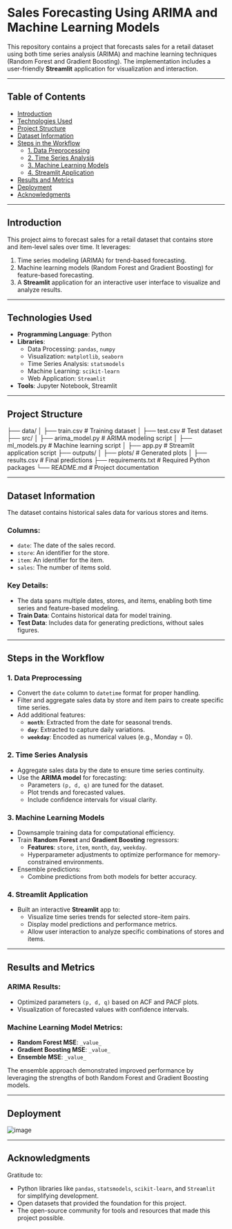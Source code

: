 # Sales Forecasting Using ARIMA and Machine Learning Models

This repository contains a project that forecasts sales for a retail dataset using both time series analysis (ARIMA) and machine learning techniques (Random Forest and Gradient Boosting). The implementation includes a user-friendly **Streamlit** application for visualization and interaction.

---

## **Table of Contents**

- [Introduction](#introduction)
- [Technologies Used](#technologies-used)
- [Project Structure](#project-structure)
- [Dataset Information](#dataset-information)
- [Steps in the Workflow](#steps-in-the-workflow)
  - [1. Data Preprocessing](#1-data-preprocessing)
  - [2. Time Series Analysis](#2-time-series-analysis)
  - [3. Machine Learning Models](#3-machine-learning-models)
  - [4. Streamlit Application](#4-streamlit-application)
- [Results and Metrics](#results-and-metrics)
- [Deployment](#deployment)
- [Acknowledgments](#acknowledgments)

---

## **Introduction**

This project aims to forecast sales for a retail dataset that contains store and item-level sales over time. It leverages:
1. Time series modeling (ARIMA) for trend-based forecasting.
2. Machine learning models (Random Forest and Gradient Boosting) for feature-based forecasting.
3. A **Streamlit** application for an interactive user interface to visualize and analyze results.

---

## **Technologies Used**

- **Programming Language**: Python
- **Libraries**:
  - Data Processing: `pandas`, `numpy`
  - Visualization: `matplotlib`, `seaborn`
  - Time Series Analysis: `statsmodels`
  - Machine Learning: `scikit-learn`
  - Web Application: `Streamlit`
- **Tools**: Jupyter Notebook, Streamlit

---

## **Project Structure**


├── data/
│   ├── train.csv      # Training dataset
│   ├── test.csv       # Test dataset
├── src/
│   ├── arima_model.py # ARIMA modeling script
│   ├── ml_models.py   # Machine learning script
│   ├── app.py         # Streamlit application script
├── outputs/
│   ├── plots/         # Generated plots
│   ├── results.csv    # Final predictions
├── requirements.txt   # Required Python packages
└── README.md          # Project documentation

---
## **Dataset Information**

The dataset contains historical sales data for various stores and items.

### **Columns:**
- `date`: The date of the sales record.
- `store`: An identifier for the store.
- `item`: An identifier for the item.
- `sales`: The number of items sold.

### **Key Details:**
- The data spans multiple dates, stores, and items, enabling both time series and feature-based modeling.
- **Train Data**: Contains historical data for model training.
- **Test Data**: Includes data for generating predictions, without sales figures.
---
## **Steps in the Workflow**

### **1. Data Preprocessing**
- Convert the `date` column to `datetime` format for proper handling.
- Filter and aggregate sales data by store and item pairs to create specific time series.
- Add additional features:
  - **`month`**: Extracted from the date for seasonal trends.
  - **`day`**: Extracted to capture daily variations.
  - **`weekday`**: Encoded as numerical values (e.g., Monday = 0).

### **2. Time Series Analysis**
- Aggregate sales data by the date to ensure time series continuity.
- Use the **ARIMA model** for forecasting:
  - Parameters `(p, d, q)` are tuned for the dataset.
  - Plot trends and forecasted values.
  - Include confidence intervals for visual clarity.

### **3. Machine Learning Models**
- Downsample training data for computational efficiency.
- Train **Random Forest** and **Gradient Boosting** regressors:
  - **Features**: `store`, `item`, `month`, `day`, `weekday`.
  - Hyperparameter adjustments to optimize performance for memory-constrained environments.
- Ensemble predictions:
  - Combine predictions from both models for better accuracy.

### **4. Streamlit Application**
- Built an interactive **Streamlit** app to:
  - Visualize time series trends for selected store-item pairs.
  - Display model predictions and performance metrics.
  - Allow user interaction to analyze specific combinations of stores and items.

---
## **Results and Metrics**

### **ARIMA Results:**
- Optimized parameters `(p, d, q)` based on ACF and PACF plots.
- Visualization of forecasted values with confidence intervals.

### **Machine Learning Model Metrics:**
- **Random Forest MSE**: `_value_`
- **Gradient Boosting MSE**: `_value_`
- **Ensemble MSE**: `_value_`

The ensemble approach demonstrated improved performance by leveraging the strengths of both Random Forest and Gradient Boosting models.

---
## **Deployment**

![image](https://github.com/user-attachments/assets/24e23c86-b692-4748-bbf3-adcda74b44a4)

---

## **Acknowledgments**

Gratitude to:

- Python libraries like `pandas`, `statsmodels`, `scikit-learn`, and `Streamlit` for simplifying development.
- Open datasets that provided the foundation for this project.
- The open-source community for tools and resources that made this project possible.

